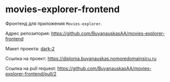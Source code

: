# movies-explorer-frontend

Фронтенд для приложения `Movies-explorer`.

Адрес репозитория: https://github.com/BuyanauskasAA/movies-explorer-frontend

Макет проекта: [dark-2](https://www.figma.com/file/6FMWkB94wE7KTkcCgUXtnC/%D0%94%D0%B8%D0%BF%D0%BB%D0%BE%D0%BC%D0%BD%D1%8B%D0%B9-%D0%BF%D1%80%D0%BE%D0%B5%D0%BA%D1%82?type=design&node-id=1-7266&mode=design)

Ссылка на проект: https://diploma.buyanauskas.nomoredomainsicu.ru

Ссылка на pull request: https://github.com/BuyanauskasAA/movies-explorer-frontend/pull/2

